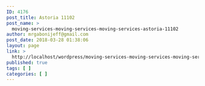 ```yaml
---
ID: 4176
post_title: Astoria 11102
post_name: >
  moving-services-moving-services-moving-services-astoria-11102
author: mrgabonijeff@gmail.com
post_date: 2018-03-28 01:38:06
layout: page
link: >
  http://localhost/wordpress/moving-services-moving-services-moving-services-astoria-11102/
published: true
tags: [ ]
categories: [ ]
---
```

